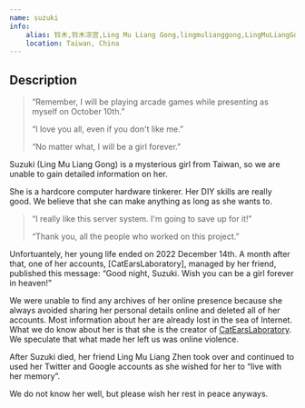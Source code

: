 ```yaml
---
name: suzuki
info:
    alias: 铃木,铃木凉宫,Ling Mu Liang Gong,lingmulianggong,LingMuLiangGong,Suzuki
    location: Taiwan, China
---
```


## Description

> “Remember, I will be playing arcade games while presenting as myself on October 10th.”
> 
> “I love you all, even if you don't like me.”
> 
> “No matter what, I will be a girl forever.”

Suzuki (Ling Mu Liang Gong) is a mysterious girl from Taiwan, so we are unable to gain detailed information on her.

She is a hardcore computer hardware tinkerer.
Her DIY skills are really good.
We believe that she can make anything as long as she wants to.

> “I really like this server system. I'm going to save up for it!”
>
> “Thank you, all the people who worked on this project.”

Unfortuantely, her young life ended on 2022 December 14th.
A month after that, one of her accounts, [CatEarsLaboratory], managed by her friend, published this message:
“Good night, Suzuki. Wish you can be a girl forever in heaven!”

We were unable to find any archives of her online presence because she always avoided sharing her personal details online and deleted all of her accounts.
Most information about her are already lost in the sea of Internet.
What we do know about her is that she is the creator of [CatEarsLaboratory](https://twitter.com/CatEars2333).
We speculate that what made her left us was online violence.

After Suzuki died, her friend Ling Mu Liang Zhen took over and continued to used her Twitter and Google accounts as she wished for her to “live with her memory”.

We do not know her well, but please wish her rest in peace anyways.
